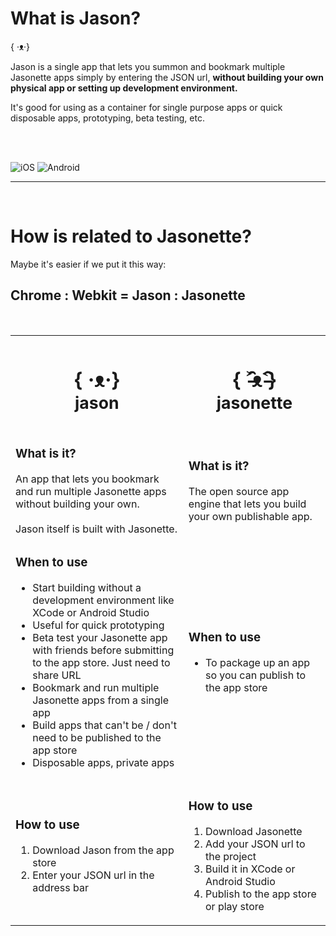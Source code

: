 # What is Jason?
<div class='huge'>{ ·ᴥ·}</div>

Jason is a single app that lets you summon and bookmark multiple Jasonette apps simply by entering the JSON url, <b>without building your own physical app or setting up development environment.</b>

It's good for using as a container for single purpose apps or quick disposable apps, prototyping, beta testing, etc.

<br><br>

![iOS](images/jason-ios.gif)
![Android](images/jason-android.gif)


---

<br>

# How is related to Jasonette?

Maybe it's easier if we put it this way:

<h2>Chrome : Webkit = Jason : Jasonette</h2>

<br>

<table class='equalwidth'>
    <tr>
        <th class='span6'><h1>{ ·ᴥ·}<br><small>jason</small></h1></th>
        <th class='span6'><h1>{ ˃̵̑ᴥ˂̵̑}<br><small>jasonette</small></h1></th>
    </tr>
    <tr>
        <td class='span6'><h3>What is it?</h3>An app that lets you bookmark and run multiple Jasonette apps without building your own.<br><br>Jason itself is built with Jasonette.</td>
        <td class='span6'><h3>What is it?</h3>The open source app engine that lets you build your own publishable app.</td>
    </tr>
    <tr>
        <td class='span6'>
            <h3>When to use</h3>
            <ul>
                <li>Start building without a development environment like XCode or Android Studio</li>
                <li>Useful for quick prototyping</li>
        <li>Beta test your Jasonette app with friends before submitting to the app store. Just need to share URL</li>
                <li>Bookmark and run multiple Jasonette apps from a single app</li>
                <li>Build apps that can't be / don't need to be published to the app store</li>
        <li>Disposable apps, private apps</li>
            </ul>
        </td>
        <td class='span6'>
            <h3>When to use</h3>
            <ul>
                <li>To package up an app so you can publish to the app store</li>
            </ul>
        </td>
    </tr>
    <tr>
        <td class='span6'>
            <h3>How to use</h3>
            <ol>
                <li>Download Jason from the app store</li>
                <li>Enter your JSON url in the address bar</li>
            </ol>
        </td>
        <td class='span6'>
            <h3>How to use</h3>
            <ol>
                <li>Download Jasonette</li>
                <li>Add your JSON url to the project</li>
                <li>Build it in XCode or Android Studio</li>
                <li>Publish to the app store or play store</li>
            </ol>
        </td>
    </tr>
</table>

<br>
